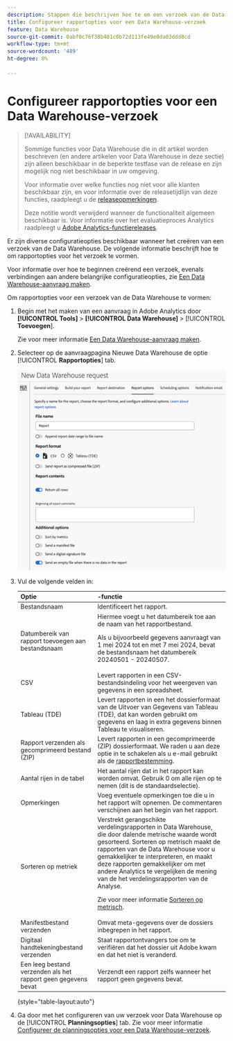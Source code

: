 ```yaml
---
description: Stappen die beschrijven hoe te om een verzoek van de Data Warehouse tot stand te brengen.
title: Configureer rapportopties voor een Data Warehouse-verzoek
feature: Data Warehouse
source-git-commit: 0abf0c76f38b481c0b72d113fe49e0da03ddd8cd
workflow-type: tm+mt
source-wordcount: '489'
ht-degree: 0%

---
```


# Configureer rapportopties voor een Data Warehouse-verzoek

>[!AVAILABILITY]
>
>Sommige functies voor Data Warehouse die in dit artikel worden beschreven (en andere artikelen voor Data Warehouse in deze sectie) zijn alleen beschikbaar in de beperkte testfase van de release en zijn mogelijk nog niet beschikbaar in uw omgeving.
>
>Voor informatie over welke functies nog niet voor alle klanten beschikbaar zijn, en voor informatie over de releasetijdlijn van deze functies, raadpleegt u de [releaseopmerkingen](/help/release-notes/latest.md).
>
>Deze notitie wordt verwijderd wanneer de functionaliteit algemeen beschikbaar is. Voor informatie over het evaluatieproces Analytics raadpleegt u [Adobe Analytics-functiereleases](/help/release-notes/releases.md).

Er zijn diverse configuratieopties beschikbaar wanneer het creëren van een verzoek van de Data Warehouse. De volgende informatie beschrijft hoe te om rapportopties voor het verzoek te vormen.

Voor informatie over hoe te beginnen creërend een verzoek, evenals verbindingen aan andere belangrijke configuratieopties, zie [Een Data Warehouse-aanvraag maken](/help/export/data-warehouse/create-request/t-dw-create-request.md).

Om rapportopties voor een verzoek van de Data Warehouse te vormen:

1. Begin met het maken van een aanvraag in Adobe Analytics door **[!UICONTROL Tools]** > **[!UICONTROL Data Warehouse]** > [!UICONTROL **Toevoegen**].

   Zie voor meer informatie [Een Data Warehouse-aanvraag maken](/help/export/data-warehouse/create-request/t-dw-create-request.md).

1. Selecteer op de aanvraagpagina Nieuwe Data Warehouse de optie [!UICONTROL **Rapportopties**] tab.

   ![Tabblad Doel rapporteren](assets/dw-report-options.png) <!-- update screenshot to include Sort by metrics -->

1. Vul de volgende velden in:

   | Optie | -functie |
   |---------|----------|
   | Bestandsnaam | Identificeert het rapport. |
   | Datumbereik van rapport toevoegen aan bestandsnaam | Hiermee voegt u het datumbereik toe aan de naam van het rapportbestand. <p>Als u bijvoorbeeld gegevens aanvraagt van 1 mei 2024 tot en met 7 mei 2024, bevat de bestandsnaam het datumbereik 20240501 - 20240507.</p> |
   | CSV | Levert rapporten in een CSV-bestandsindeling voor het weergeven van gegevens in een spreadsheet. |
   | Tableau (TDE) | Levert rapporten in een het dossierformaat van de Uitvoer van Gegevens van Tableau (TDE), dat kan worden gebruikt om gegevens en laag in extra gegevens binnen Tableau te visualiseren. |
   | Rapport verzenden als gecomprimeerd bestand (ZIP) | Levert rapporten in een gecomprimeerde (ZIP) dossierformaat. We raden u aan deze optie in te schakelen als u e-mail gebruikt als de [rapportbestemming](/help/export/data-warehouse/create-request/dw-request-report-destinations.md). |
   | Aantal rijen in de tabel | Het aantal rijen dat in het rapport kan worden omvat. Gebruik 0 om alle rijen op te nemen (dit is de standaardselectie). <!-- when would you want to limit the rows? To improve performance? Do we have recommendations? --> |
   | Opmerkingen | Voeg eventuele opmerkingen toe die u in het rapport wilt opnemen. De commentaren verschijnen aan het begin van het rapport. |
   | Sorteren op metriek | Verstrekt gerangschikte verdelingsrapporten in Data Warehouse, die door dalende metrische waarde wordt gesorteerd. Sorteren op metrisch maakt de rapporten van de Data Warehouse voor u gemakkelijker te interpreteren, en maakt deze rapporten gemakkelijker om met andere Analytics te vergelijken de mening van de het verdelingsrapporten van de Analyse.<p>Zie voor meer informatie [Sorteren op metrisch](/help/export/data-warehouse/sorting-by-metric.md).</p> |
   | Manifestbestand verzenden | Omvat meta-gegevens over de dossiers inbegrepen in het rapport.<!-- What kind of metadata is included in the manifest file? --> |
   | Digitaal handtekeningbestand verzenden | Staat rapportontvangers toe om te verifiëren dat het dossier uit Adobe kwam en dat het niet is veranderd. |
   | Een leeg bestand verzenden als het rapport geen gegevens bevat | Verzendt een rapport zelfs wanneer het rapport geen gegevens bevat. |

   {style="table-layout:auto"}

1. Ga door met het configureren van uw verzoek voor Data Warehouse op de [!UICONTROL **Planningsopties**] tab. Zie voor meer informatie [Configureer de planningsopties voor een Data Warehouse-verzoek](/help/export/data-warehouse/create-request/dw-request-scheduling.md).